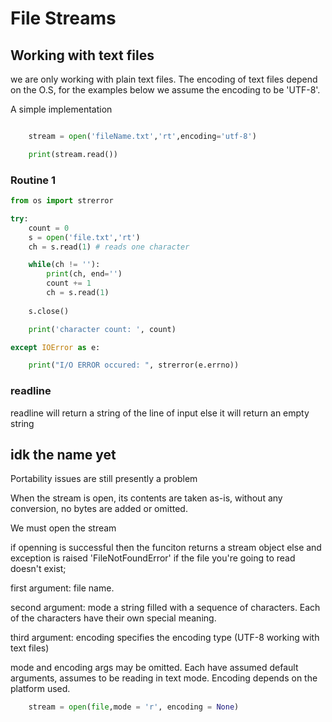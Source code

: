 # File Streams

## Working with text files

we are only working with plain text files. The encoding of text files depend on the O.S, for the examples below we assume the encoding to be 'UTF-8'.

A simple implementation

```python

    stream = open('fileName.txt','rt',encoding='utf-8')

    print(stream.read())

```

### Routine 1

```python
from os import strerror

try:
    count = 0
    s = open('file.txt','rt')
    ch = s.read(1) # reads one character

    while(ch != ''):
        print(ch, end='')
        count += 1
        ch = s.read(1)
    
    s.close()

    print('character count: ', count)

except IOError as e:

    print("I/O ERROR occured: ", strerror(e.errno))

```

### readline

readline will return a string of the line of input
else it will return an empty string


## idk the name yet

Portability issues are still presently a problem

When the stream is open, its contents are taken as-is, without any conversion, no bytes are added or omitted.

We must open the stream

if openning is successful then the funciton returns a stream object
else and exception is raised
    'FileNotFoundError' if the file you're going to read doesn't exist;

first argument: file name.

second argument: mode
    a string filled with a sequence of characters. Each of the characters have their own special meaning.

third argument: encoding
    specifies the encoding type
        (UTF-8 working with text files)

mode and encoding args may be omitted. Each have assumed default arguments, assumes to be reading in text mode. Encoding depends on the platform used.

```python
    stream = open(file,mode = 'r', encoding = None)
```
